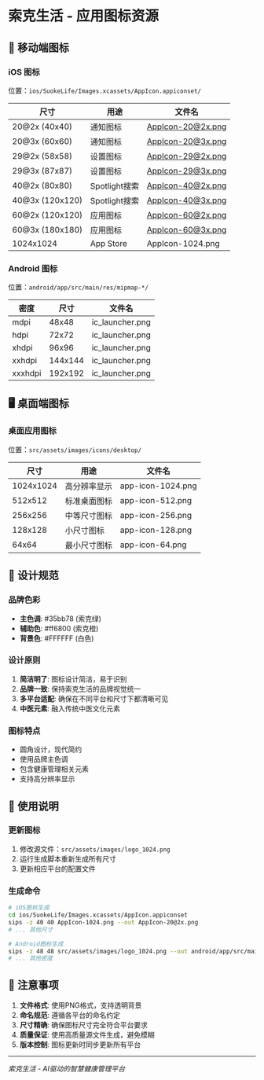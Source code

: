 # 索克生活 - 应用图标资源

## 📱 移动端图标

### iOS 图标
位置：`ios/SuokeLife/Images.xcassets/AppIcon.appiconset/`

| 尺寸 | 用途 | 文件名 |
|------|------|--------|
| 20@2x (40x40) | 通知图标 | AppIcon-20@2x.png |
| 20@3x (60x60) | 通知图标 | AppIcon-20@3x.png |
| 29@2x (58x58) | 设置图标 | AppIcon-29@2x.png |
| 29@3x (87x87) | 设置图标 | AppIcon-29@3x.png |
| 40@2x (80x80) | Spotlight搜索 | AppIcon-40@2x.png |
| 40@3x (120x120) | Spotlight搜索 | AppIcon-40@3x.png |
| 60@2x (120x120) | 应用图标 | AppIcon-60@2x.png |
| 60@3x (180x180) | 应用图标 | AppIcon-60@3x.png |
| 1024x1024 | App Store | AppIcon-1024.png |

### Android 图标
位置：`android/app/src/main/res/mipmap-*/`

| 密度 | 尺寸 | 文件名 |
|------|------|--------|
| mdpi | 48x48 | ic_launcher.png |
| hdpi | 72x72 | ic_launcher.png |
| xhdpi | 96x96 | ic_launcher.png |
| xxhdpi | 144x144 | ic_launcher.png |
| xxxhdpi | 192x192 | ic_launcher.png |

## 🖥️ 桌面端图标

### 桌面应用图标
位置：`src/assets/images/icons/desktop/`

| 尺寸 | 用途 | 文件名 |
|------|------|--------|
| 1024x1024 | 高分辨率显示 | app-icon-1024.png |
| 512x512 | 标准桌面图标 | app-icon-512.png |
| 256x256 | 中等尺寸图标 | app-icon-256.png |
| 128x128 | 小尺寸图标 | app-icon-128.png |
| 64x64 | 最小尺寸图标 | app-icon-64.png |

## 🎨 设计规范

### 品牌色彩
- **主色调**: #35bb78 (索克绿)
- **辅助色**: #ff6800 (索克橙)
- **背景色**: #FFFFFF (白色)

### 设计原则
1. **简洁明了**: 图标设计简洁，易于识别
2. **品牌一致**: 保持索克生活的品牌视觉统一
3. **多平台适配**: 确保在不同平台和尺寸下都清晰可见
4. **中医元素**: 融入传统中医文化元素

### 图标特点
- 圆角设计，现代简约
- 使用品牌主色调
- 包含健康管理相关元素
- 支持高分辨率显示

## 🔧 使用说明

### 更新图标
1. 修改源文件：`src/assets/images/logo_1024.png`
2. 运行生成脚本重新生成所有尺寸
3. 更新相应平台的配置文件

### 生成命令
```bash
# iOS图标生成
cd ios/SuokeLife/Images.xcassets/AppIcon.appiconset
sips -z 40 40 AppIcon-1024.png --out AppIcon-20@2x.png
# ... 其他尺寸

# Android图标生成
sips -z 48 48 src/assets/images/logo_1024.png --out android/app/src/main/res/mipmap-mdpi/ic_launcher.png
# ... 其他密度
```

## 📝 注意事项

1. **文件格式**: 使用PNG格式，支持透明背景
2. **命名规范**: 遵循各平台的命名约定
3. **尺寸精确**: 确保图标尺寸完全符合平台要求
4. **质量保证**: 使用高质量源文件生成，避免模糊
5. **版本控制**: 图标更新时同步更新所有平台

---

*索克生活 - AI驱动的智慧健康管理平台*